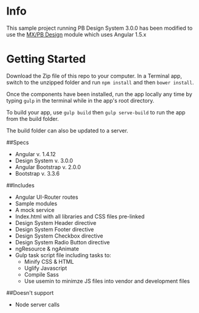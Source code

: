 # Info
This sample project running PB Design System 3.0.0 has been modified to use the [MX/PB Design](https://bitbucket.org/maponics/mx-pb-design) module which uses Angular 1.5.x


# Getting Started

Download the Zip file of this repo to your computer. In a Terminal app, switch to the unzipped folder and  run `npm install` and then `bower install`.

Once the components have been installed, run the app locally any time by typing `gulp` in the terminal while in the app's root directory.

To build your app, use `gulp build` then `gulp serve-build` to run the app from the build folder. 

The build folder can also be updated to a server.


##Specs
* Angular           v. 1.4.12
* Design System     v. 3.0.0
* Angular Bootstrap v. 2.0.0
* Bootstrap         v. 3.3.6

##Includes
* Angular UI-Router routes
* Sample modules
* A mock service
* Index.html with all libraries and CSS files pre-linked
* Design System Header directive
* Design System Footer directive
* Design System Checkbox directive
* Design System Radio Button directive
* ngResource & ngAnimate
* Gulp task script file including tasks to:
  * Minify CSS & HTML
  * Uglify Javascript
  * Compile Sass
  * Use usemin to minimze JS files into vendor and development files



##Doesn't support
* Node server calls
